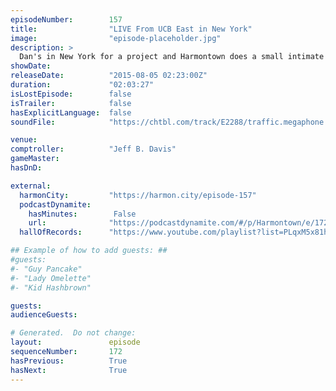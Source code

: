 ```yaml
---
episodeNumber:        157
title:                "LIVE From UCB East in New York"
image:                "episode-placeholder.jpg"
description: >
  Dan's in New York for a project and Harmontown does a small intimate show at Upright Citizens Brigade Theater East. Daily Show writer Rory Albanese swings by, Absinth is drank. Drunk? Dranken? Whatever! Watch the video at Harmontown.com/live and become...
showDate:             
releaseDate:          "2015-08-05 02:23:00Z"
duration:             "02:03:27"
isLostEpisode:        false
isTrailer:            false
hasExplicitLanguage:  false
soundFile:            "https://chtbl.com/track/E2288/traffic.megaphone.fm/STA2828358188.mp3?updated=1561418820"

venue:                
comptroller:          "Jeff B. Davis"
gameMaster:           
hasDnD:               

external:
  harmonCity:         "https://harmon.city/episode-157"
  podcastDynamite:
    hasMinutes:        False
    url:              "https://podcastdynamite.com/#/p/Harmontown/e/172/157"
  hallOfRecords:      "https://www.youtube.com/playlist?list=PLqxM5x81hNOaZlOQ7Um1_p4Egsgc9LmII"

## Example of how to add guests: ##
#guests:
#- "Guy Pancake"
#- "Lady Omelette"
#- "Kid Hashbrown"

guests:
audienceGuests:

# Generated.  Do not change:
layout:               episode
sequenceNumber:       172
hasPrevious:          True
hasNext:              True
---
```


<!-- The episode description will be rendered here -->
<!-- Add your content below here -->

